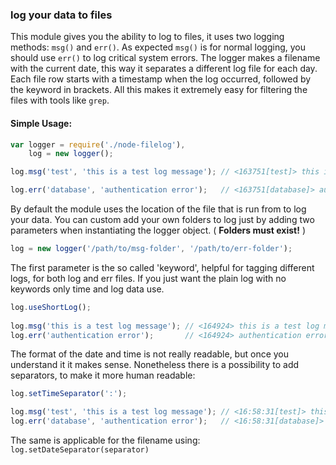 ### log your data to files

This module gives you the ability to log to files, it uses two logging methods: `msg()` and `err()`. As expected `msg()` is for normal logging, you should use `err()` to log critical system errors. The logger makes a filename with the current date, this way it separates a different log file for each day. Each file row starts with a timestamp when the log occurred, followed by the keyword in brackets. All this makes it extremely easy for filtering the files with tools like `grep`.

#### Simple Usage:
```js
var logger = require('./node-filelog'),
    log = new logger();

log.msg('test', 'this is a test log message'); // <163751[test]> this is a test log message

log.err('database', 'authentication error');   // <163751[database]> authentication error
```

By default the module uses the location of the file that is run from to log your data. You can custom add your own folders to log just by adding two parameters when instantiating the logger object. ( **Folders must exist!** )

```js
log = new logger('/path/to/msg-folder', '/path/to/err-folder');
```

The first parameter is the so called 'keyword', helpful for tagging different logs, for both log and err files. If you just want the plain log with no keywords only time and log data use.

```js
log.useShortLog();
 
log.msg('this is a test log message'); // <164924> this is a test log message
log.err('authentication error');       // <164924> authentication error
```

The format of the date and time is not really readable, but once you understand it it makes sense. Nonetheless there is a possibility to add separators, to make it more human readable:


```js
log.setTimeSeparator(':');

log.msg('test', 'this is a test log message'); // <16:58:31[test]> this is a test log message
log.err('database', 'authentication error');   // <16:58:31[database]> authentication error
```

The same is applicable for the filename using: `log.setDateSeparator(separator)`
